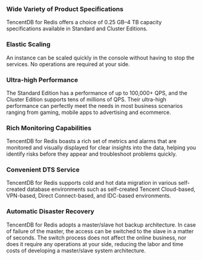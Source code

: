 
### Wide Variety of Product Specifications
TencentDB for Redis offers a choice of 0.25 GB–4 TB capacity specifications available in Standard and Cluster Editions.

### Elastic Scaling
An instance can be scaled quickly in the console without having to stop the services. No operations are required at your side.

### Ultra-high Performance
The Standard Edition has a performance of up to 100,000+ QPS, and the Cluster Edition supports tens of millions of QPS. Their ultra-high performance can perfectly meet the needs in most business scenarios ranging from gaming, mobile apps to advertising and ecommerce.

### Rich Monitoring Capabilities
TencentDB for Redis boasts a rich set of metrics and alarms that are monitored and visually displayed for clear insights into the data, helping you identify risks before they appear and troubleshoot problems quickly.

### Convenient DTS Service
TencentDB for Redis supports cold and hot data migration in various self-created database environments such as self-created Tencent Cloud-based, VPN-based, Direct Connect-based, and IDC-based environments.

### Automatic Disaster Recovery
TencentDB for Redis adopts a master/slave hot backup architecture. In case of failure of the master, the access can be switched to the slave in a matter of seconds. The switch process does not affect the online business, nor does it require any operations at your side, reducing the labor and time costs of developing a master/slave system architecture.
